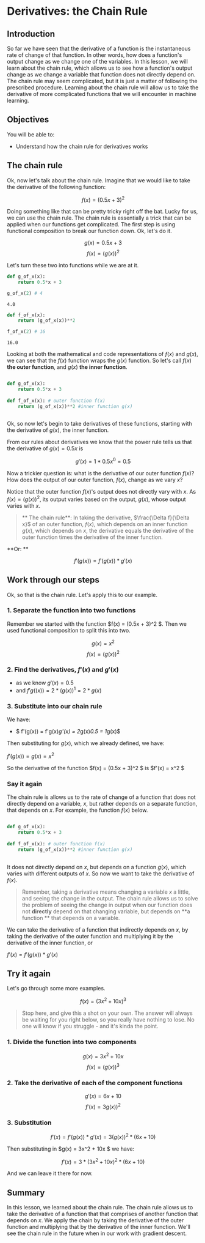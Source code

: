 
# Derivatives: the Chain Rule

## Introduction

So far we have seen that the derivative of a function is the instantaneous rate of change of that function.  In other words, how does a function's output change as we change one of the variables.  In this lesson, we will learn about the chain rule, which allows us to see how a function's output change as we change a variable that function does not directly depend on.  The chain rule may seem complicated, but it is just a matter of following the prescribed procedure.  Learning about the chain rule will allow us to take the derivative of more complicated functions that we will encounter in machine learning.

## Objectives

You will be able to:
- Understand how the chain rule for derivatives works

## The chain rule

Ok, now let's talk about the chain rule.  Imagine that we would like to take the derivative of the following function:

$$f(x) = (0.5x + 3)^2 $$ 

Doing something like that can be pretty tricky right off the bat.  Lucky for us, we can use the chain rule.  The chain rule is essentially a trick that can be applied when our functions get complicated.  The first step is using functional composition to break our function down. Ok, let's do it.

$$g(x) = 0.5x + 3 $$
$$f(x) = (g(x))^2$$

Let's turn these two into functions while we are at it.


```python
def g_of_x(x):
    return 0.5*x + 3
```


```python
g_of_x(2) # 4
```




    4.0




```python
def f_of_x(x):
    return (g_of_x(x))**2
```


```python
f_of_x(2) # 16
```




    16.0



Looking at both the mathematical and code representations of $f(x)$ and $g(x)$, we can see that the $f(x)$ function wraps the $g(x)$ function.  So let's call $f(x)$ **the outer function**, and $g(x)$ **the inner function**.

```python

def g_of_x(x):
    return 0.5*x + 3
    
def f_of_x(x): # outer function f(x) 
    return (g_of_x(x))**2 #inner function g(x)
    
```

Ok, so now let's begin to take derivatives of these functions, starting with the derivative of $g(x)$, the inner function.

From our rules about derivatives we know that the power rule tells us that the derivative of $g(x) = 0.5x$ is 

$$g'(x) = 1*0.5x^0 = 0.5$$

Now a trickier question is: what is the derivative of our outer function $f(x)$? How does the output of our outer function, $f(x)$, change as we vary $x$? 

Notice that the outer function $f(x)$'s output does not directly vary with $x$. As $f(x)=(g(x))^2$, its output varies based on the output, $g(x)$, whose output varies with $x$.

> ** The chain rule**: In taking the derivative, $\frac{\Delta f}{\Delta x}$ of an outer function, $f(x)$, which depends on an inner function $g(x)$, which depends on $x$, the derivative equals the derivative of the outer function times the derivative of the inner function.  

**Or: **

$$ f'(g(x)) = f'(g(x))*g'(x) $$

## Work through our steps

Ok, so that is the chain rule.  Let's apply this to our example.

### 1. Separate the function into two functions

Remember we started with the function $f(x) = (0.5x + 3)^2 $.  Then we used functional composition to split this into two.

$$g(x) = x^2$$
$$f(x) = (g(x))^2$$

### 2. Find the derivatives, $f'(x)$ and $g'(x)$

* as we know $g'(x) = 0.5$
* and $f'g((x)) = 2*(g(x))^{1} = 2*g(x)$

### 3. Substitute into our chain rule

We have: 
* $ f'(g(x)) = f'g(x)*g'(x) = 2*g(x)*0.5 = 1*g(x)$

Then substituting for $g(x)$, which we already defined, we have: 

$f'(g(x)) = g(x) = x^2$

So the derivative of the function $f(x) = (0.5x + 3)^2 $ is $f'(x) = x^2 $

### Say it again

The chain rule is allows us to the rate of change of a function that does not directly depend on a variable, $x$, but rather depends on a separate function, that depends on $x$.  For example, the function $f(x)$ below.

```python

def g_of_x(x):
    return 0.5*x + 3
    
def f_of_x(x): # outer function f(x) 
    return (g_of_x(x))**2 #inner function g(x)
    
```

It does not directly depend on $x$, but depends on a function $g(x)$, which varies with different outputs of $x$.  So now we want to take the derivative of $f(x)$.

> Remember, taking a derivative means changing a variable $x$ a little, and seeing the change in the output.  The chain rule allows us to solve the problem of seeing the change in output when our function does not **directly** depend on that changing variable, but depends on **a function ** that depends on a variable.  

We can take the derivative of a function that indirectly depends on $x$, by taking the derivative of the outer function and multiplying it by the derivative of the inner function, or 

$f'(x) = f'(g(x))*g'(x)$

## Try it again

Let's go through some more examples.

$$ f(x) = (3x^2 + 10x)^3$$

> Stop here, and give this a shot on your own.  The answer will always be waiting for you right below, so you really have nothing to lose.  No one will know if you struggle - and it's kinda the point.

### 1. Divide the function into two components 

$$g(x) = 3x^2 + 10x $$
$$f(x) = (g(x))^3$$


### 2. Take the derivative of each of the component functions 

$$g'(x) = 6x + 10 $$
$$f'(x) = 3g(x))^2$$

### 3. Substitution 

$$f'(x) = f'(g(x))*g'(x) = 3(g(x))^2*(6x+10)$$

Then substituting in $g(x) = 3x^2 + 10x $ we have:

$$f'(x) = 3*(3x^2 + 10x)^2*(6x+10) $$

And we can leave it there for now.

## Summary

In this lesson, we learned about the chain rule.  The chain rule allows us to take the derivative of a function that that comprises of another function that depends on $x$.  We apply the chain by taking the derivative of the outer function and multiplying that by the derivative of the inner function.  We'll see the chain rule in the future when in our work with gradient descent.
